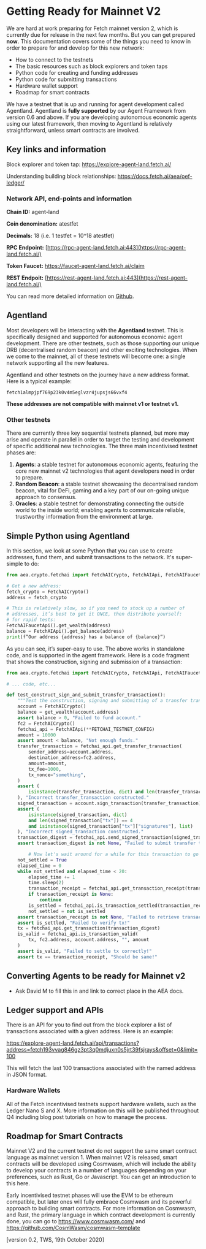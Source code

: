 # Getting Ready for Mainnet V2

We are hard at work preparing for Fetch mainnet version 2, which is currently due for release in the next few months. But you can get prepared __now__. This documentation covers some of the things you need to know in order to prepare for and develop for this new network:

- How to connect to the testnets
- The basic resources such as block explorers and token taps
- Python code for creating and funding addresses
- Python code for submitting transactions
- Hardware wallet support
- Roadmap for smart contracts

We have a testnet that is up and running for agent development called Agentland. Agentland is **fully supported** by our Agent Framework from version 0.6 and above. If you are developing autonomous economic agents using our latest framework, then moving to Agentland is relatively straightforward, unless smart contracts are involved. 

## Key links and information

Block explorer and token tap: https://explore-agent-land.fetch.ai/

Understanding building block relationships: https://docs.fetch.ai/aea/oef-ledger/

### Network API, end-points and information

**Chain ID:** agent-land

**Coin denomination:** atestfet

**Decimals:** 18 (i.e. 1 testfet = 10^18 atestfet)

**RPC Endpoint:** [https://rpc-agent-land.fetch.ai:443](https://rpc-agent-land.fetch.ai/)

**Token Faucet:** https://faucet-agent-land.fetch.ai/claim

**REST Endpoit:** [https://rest-agent-land.fetch.ai:443](https://rest-agent-land.fetch.ai/)

You can read more detailed information on [Github](https://github.com/fetchai/networks-agentland). 

## Agentland

Most developers will be interacting with the **Agentland** testnet. This is specifically designed and supported for autonomous economic agent development. There are other testnets, such as those supporting our unique DRB (decentralised random beacon) and other exciting technologies. When we come to the mainnet, all of these testnets will become one: a single network supporting all the new features. 

Agentland and other testnets on the journey have a new address format. Here is a typical example:

```
fetch1almpjpf769p23k0v4m5eglvzr4jupsjs66vxf4
```

**These addresses are not compatible with mainnet v1 or testnet v1.** 

### Other testnets

There are currently three key sequential testnets planned, but more may arise and operate in parallel in order to target the testing and development of specific additional new technologies. The three main incentivised testnet phases are:

1. **Agents**: a stable testnet for autonomous economic agents, featuring the core new mainnet v2 technologies that agent developers need in order to prepare.
2. **Random Beacon**: a stable testnet showcasing the decentralised random beacon, vital for DeFi, gaming and a key part of our on-going unique approach to consensus.
3. **Oracles**: a stable testnet for demonstrating connecting the outside world to the inside world; enabling agents to communicate reliable, trustworthy information from the environment at large. 

## Simple Python using Agentland

In this section, we look at some Python that you can use to create addresses, fund them, and submit transactions to the network. It's super-simple to do:

```python
from aea.crypto.fetchai import FetchAICrypto, FetchAIApi, FetchAIFaucetApi

# Get a new address:
fetch_crypto = FetchAICrypto()
address = fetch_crypto

# This is relatively slow, so if you need to stock up a number of
# addresses, it’s best to get it ONCE, then distribute yourself:
# for rapid tests:
FetchAIFaucetApi().get_wealth(address)
balance = FetchAIApi().get_balance(address)
print(f”Our address {address} has a balance of {balance}”)
```

As you can see, it’s super-easy to use. The above works in standalone code, and is supported in the agent framework. Here is a code fragment that shows the construction, signing and submission of a transaction:

```python
from aea.crypto.fetchai import FetchAICrypto, FetchAIApi, FetchAIFaucetApi

# ... code, etc...

def test_construct_sign_and_submit_transfer_transaction():
    """Test the construction, signing and submitting of a transfer transaction."""
    account = FetchAICrypto()
    balance = get_wealth(account.address)
    assert balance > 0, "Failed to fund account."
    fc2 = FetchAICrypto()
    fetchai_api = FetchAIApi(**FETCHAI_TESTNET_CONFIG)
    amount = 10000
    assert amount < balance, "Not enough funds."
    transfer_transaction = fetchai_api.get_transfer_transaction(
        sender_address=account.address,
        destination_address=fc2.address,
        amount=amount,
        tx_fee=1000,
        tx_nonce="something",
    )
    assert (
        isinstance(transfer_transaction, dict) and len(transfer_transaction) == 6
    ), "Incorrect transfer_transaction constructed."
    signed_transaction = account.sign_transaction(transfer_transaction)
    assert (
        isinstance(signed_transaction, dict)
        and len(signed_transaction["tx"]) == 4
        and isinstance(signed_transaction["tx"]["signatures"], list)
    ), "Incorrect signed_transaction constructed."
    transaction_digest = fetchai_api.send_signed_transaction(signed_transaction)
    assert transaction_digest is not None, "Failed to submit transfer transaction!"

        # Now let's wait around for a while for this transaction to go through"
    not_settled = True
    elapsed_time = 0
    while not_settled and elapsed_time < 20:
        elapsed_time += 1
        time.sleep(2)
        transaction_receipt = fetchai_api.get_transaction_receipt(transaction_digest)
        if transaction_receipt is None:
            continue
        is_settled = fetchai_api.is_transaction_settled(transaction_receipt)
        not_settled = not is_settled
    assert transaction_receipt is not None, "Failed to retrieve transaction receipt."
    assert is_settled, "Failed to verify tx!"
    tx = fetchai_api.get_transaction(transaction_digest)
    is_valid = fetchai_api.is_transaction_valid(
        tx, fc2.address, account.address, "", amount
    )
    assert is_valid, "Failed to settle tx correctly!"
    assert tx == transaction_receipt, "Should be same!"
```

## Converting Agents to be ready for Mainnet v2

* Ask David M to fill this in and link to correct place in the AEA docs. 

## Ledger support and APIs

There is an API for you to find out from the block explorer a list of transactions associated with a given address. Here is an example:

https://explore-agent-land.fetch.ai/api/transactions?address=fetch193vvag846gz3pt3q0mdjuxn0s5jrt39fsjrays&offset=0&limit=100

This will fetch the last 100 transactions associated with the named address in JSON format.

### Hardware Wallets

All of the Fetch incentivised testnets support hardware wallets, such as the Ledger Nano S and X. More information on this will be published throughout Q4 including blog post tutorials on how to manage the process. 

## Roadmap for Smart Contracts

Mainnet V2 and the current testnet do not support the same smart contract language as mainnet version 1. When mainnet V2 is released, smart contracts will be developed using Cosmwasm, which will include the ability to develop your contracts in a number of languages depending on your preferences, such as Rust, Go or Javascript. You can get an introduction to this here.

Early incentivised testnet phases will use the EVM to be ethereum compatible, but later ones will fully embrace Cosmwasm and its powerful approach to building smart contracts. For more information on Cosmwasm, and Rust, the primary language in which contract development is currently done, you can go to https://www.cosmwasm.com/ and https://github.com/CosmWasm/cosmwasm-template

[version 0.2, TWS, 19th October 2020]





